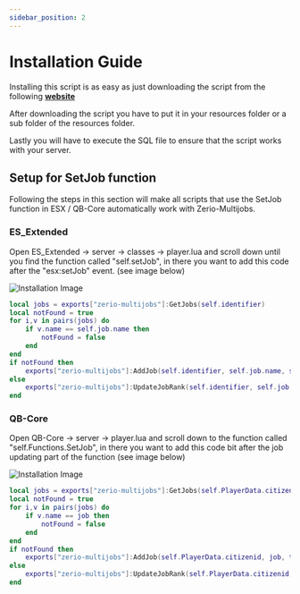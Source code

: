 ```yaml
---
sidebar_position: 2
---
```


# Installation Guide

Installing this script is as easy as just downloading the script from the following [**website**](https://keymaster.fivem.net/)

After downloading the script you have to put it in your resources folder or a sub folder of the resources folder.

Lastly you will have to execute the SQL file to ensure that the script works with your server.

## Setup for SetJob function

Following the steps in this section will make all scripts that use the SetJob function in ESX / QB-Core automatically work with Zerio-Multijobs.

### ES_Extended

Open ES_Extended -> server -> classes -> player.lua and scroll down until you find the function called "self.setJob", in there you want to add this code after the "esx:setJob" event. (see image below)

![Installation Image](https://github.com/Zerio-Scripts/documentation/assets/54480523/b922de6d-5fd6-4512-a1c4-22d34e45b919)


```lua
local jobs = exports["zerio-multijobs"]:GetJobs(self.identifier)
local notFound = true
for i,v in pairs(jobs) do
    if v.name == self.job.name then
        notFound = false
    end
end
if notFound then
    exports["zerio-multijobs"]:AddJob(self.identifier, self.job.name, self.job.grade)
else
    exports["zerio-multijobs"]:UpdateJobRank(self.identifier, self.job.name, self.job.grade)
end
```

### QB-Core

Open QB-Core -> server -> player.lua and scroll down to the function called "self.Functions.SetJob", in there you want to add this code bit after the job updating part of the function (see image below)

![Installation Image](https://github.com/Zerio-Scripts/documentation/assets/54480523/02d2e9dd-08cc-4d75-8a47-405ca796f78b)


```lua
local jobs = exports["zerio-multijobs"]:GetJobs(self.PlayerData.citizenid)
local notFound = true
for i,v in pairs(jobs) do
    if v.name == job then
        notFound = false
    end
end
if notFound then
    exports["zerio-multijobs"]:AddJob(self.PlayerData.citizenid, job, tonumber(grade))
else
    exports["zerio-multijobs"]:UpdateJobRank(self.PlayerData.citizenid, job, tonumber(grade))
end
```
